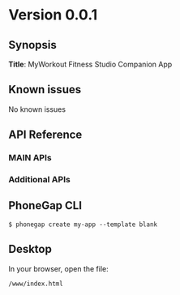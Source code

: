 # Version 0.0.1

## Synopsis
**Title**: MyWorkout Fitness Studio Companion App

## Known issues

No known issues

## API Reference

### MAIN APIs

### Additional APIs

## PhoneGap CLI

    $ phonegap create my-app --template blank

## Desktop

In your browser, open the file:

    /www/index.html